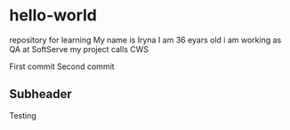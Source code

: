 # hello-world
repository for learning
My name is Iryna
I am 36 eyars old
i am working as QA at SoftServe
my project calls CWS

First commit
Second commit

## Subheader

Testing